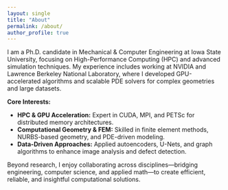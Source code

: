 ```yaml
---
layout: single
title: "About"
permalink: /about/
author_profile: true
---
```


I am a Ph.D. candidate in Mechanical & Computer Engineering at Iowa State University, focusing on High-Performance Computing (HPC) and advanced simulation techniques. My experience includes working at NVIDIA and Lawrence Berkeley National Laboratory, where I developed GPU-accelerated algorithms and scalable PDE solvers for complex geometries and large datasets.

**Core Interests:**

- **HPC & GPU Acceleration:** Expert in CUDA, MPI, and PETSc for distributed memory architectures.
- **Computational Geometry & FEM:** Skilled in finite element methods, NURBS-based geometry, and PDE-driven modeling.
- **Data-Driven Approaches:** Applied autoencoders, U-Nets, and graph algorithms to enhance image analysis and defect detection.

Beyond research, I enjoy collaborating across disciplines—bridging engineering, computer science, and applied math—to create efficient, reliable, and insightful computational solutions.